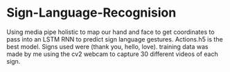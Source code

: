 # Sign-Language-Recognision
Using media pipe holistic to map our hand and face to get coordinates to pass into an LSTM RNN to predict sign language gestures. Actions.h5 is the best model. Signs used were (thank you, hello, love). training data was made by me using the cv2 webcam to capture 30 different videos of each sign.
